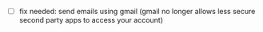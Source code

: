 - [ ] fix needed: send emails using gmail (gmail no longer allows less secure second party apps to access your account)
